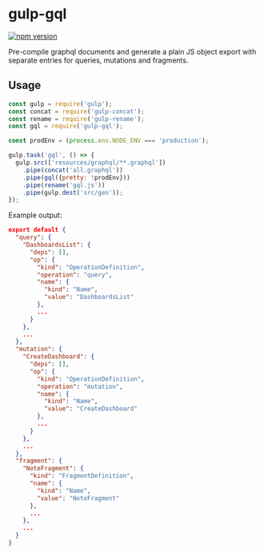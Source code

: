 # gulp-gql

[![npm version](https://badge.fury.io/js/gulp-gql.svg)](https://badge.fury.io/js/gulp-gql)

Pre-compile graphql documents and generate a plain JS object export with separate entries for queries, mutations and fragments.

## Usage

```javascript
const gulp = require('gulp');
const concat = require('gulp-concat');
const rename = require('gulp-rename');
const gql = require('gulp-gql');

const prodEnv = (process.env.NODE_ENV === 'production');

gulp.task('gql', () => {
  gulp.src(['resources/graphql/**.graphql'])
    .pipe(concat('all.graphql'))
    .pipe(gql({pretty: !prodEnv}))
    .pipe(rename('gql.js'))
    .pipe(gulp.dest('src/gen'));
});
```

Example output:

```json
export default {
  "query": {
    "DashboardsList": {
      "deps": [],
      "op": {
        "kind": "OperationDefinition",
        "operation": "query",
        "name": {
          "kind": "Name",
          "value": "DashboardsList"
        },
        ...
      }
    },
    ...
  },
  "mutation": {
    "CreateDashboard": {
      "deps": [],
      "op": {
        "kind": "OperationDefinition",
        "operation": "mutation",
        "name": {
          "kind": "Name",
          "value": "CreateDashboard"
        },
        ...
      }
    },
    ...
  },
  "fragment": {
    "NoteFragment": {
      "kind": "FragmentDefinition",
      "name": {
        "kind": "Name",
        "value": "NoteFragment"
      },
      ...
    },
    ...
  }
}
```
